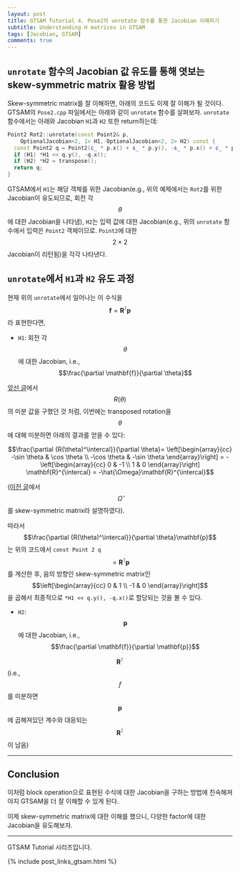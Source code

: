 ```yaml
---
layout: post
title: GTSAM Tutorial 4. Pose2의 unrotate 함수를 통한 Jacobian 이해하기
subtitle: Understanding H matrices in GTSAM
tags: [Jacobian, GTSAM]
comments: true
---
```


## `unrotate` 함수의 Jacobian 값 유도를 통해 엿보는 skew-symmetric matrix 활용 방법

Skew-symmetric matrix를 잘 이해하면, 아래의 코드도 이제 잘 이해가 될 것이다.
GTSAM의 `Pose2.cpp` 파일에서는 아래와 같이 `unrotate` 함수를 살펴보자. 
`unrotate` 함수에서는 아래와 Jacobian `H1`과 `H2` 또한 return하는데:

```cpp
Point2 Rot2::unrotate(const Point2& p,
    OptionalJacobian<2, 1> H1, OptionalJacobian<2, 2> H2) const {
  const Point2 q = Point2(c_ * p.x() + s_ * p.y(), -s_ * p.x() + c_ * p.y());
  if (H1) *H1 << q.y(), -q.x();
  if (H2) *H2 = transpose();
  return q;
}
```

GTSAM에서 `H1`는 해당 객체를 위한 Jacobian(e.g., 위의 예제에서는 `Rot2`를 위한 Jacobian이 유도되므로, 회전 각 $$\theta$$에 대한 Jacobian을 나타냄), 
`H2`는 입력 값에 대한 Jacobian(e.g., 위의 `unrotate` 함수에서 입력은 `Point2` 객체이므로. `Point2`에 대한 $$2\times2$$ Jacobian이 리턴됨)을 각각 나타낸다.

## `unrotate`에서 `H1`과 `H2` 유도 과정

현재 위의 `unrotate`에서 일어나는 이 수식을 $$\mathbf{f} = \mathbf{R}^{\intercal}\mathbf{p}$$라 표현한다면,

* `H1`: 회전 각 $$\theta$$에 대한 Jacobian, i.e., $$\frac{\partial \mathbf{f}}{\partial \theta}$$

[앞선 글](https://limhyungtae.github.io/2024-12-01-GTSAM-Tutorial-3.-Skew-Symmetric-matrix-2차원에서-쉽게-이해하기/)에서 $$R(\theta)$$의 미분 값을 구했던 것 처럼, 이번에는 transposed rotation을 $$\theta$$에 대해 미분하면 아래의 결과를 얻을 수 있다:

$$\frac{\partial {R(\theta)^\intercal}}{\partial \theta}=
\left[\begin{array}{cc}
-\sin \theta & \cos \theta \\
-\cos \theta & -\sin \theta
\end{array}\right] = - \left[\begin{array}{cc}
0 & -1 \\
1 & 0
\end{array}\right] \mathbf{R}^{\intercal} = -\hat{\Omega}\mathbf{R}^{\intercal}$$

([이전 글](https://limhyungtae.github.io/2024-12-01-GTSAM-Tutorial-2.-Skew-Symmetric-matrix-2%EC%B0%A8%EC%9B%90%EC%97%90%EC%84%9C-%EC%89%BD%EA%B2%8C-%EC%9D%B4%ED%95%B4%ED%95%98%EA%B8%B0/)에서 $$\hat{\Omega}$$를 skew-symmetric matrix라 설명하였다). 

따라서 $$\frac{\partial {R(\theta)^\intercal}}{\partial \theta}\mathbf{p}$$는 위의 코드에서 `const Point 2 q`$$=\mathbf{R}^{\intercal}\mathbf{p}$$를 계산한 후, 음의 방향인 skew-symmetric matrix인 $$\left[\begin{array}{cc}
0 & 1 \\
-1 & 0
\end{array}\right]$$을 곱해서 최종적으로 `*H1 << q.y(), -q.x()`로 할당되는 것을 볼 수 있다.

* `H2`: $$\mathbf{p}$$에 대한 Jacobian, i.e., $$\frac{\partial \mathbf{f}}{\partial \mathbf{p}}$$

$$\mathbf{R}^{\intercal}$$ (i.e., $$f$$를 미분하면 $$\mathbf{p}$$에 곱해져있던 계수와 대응되는 $$\mathbf{R}^{\intercal}$$이 남음) 

---

## Conclusion

이처럼 block operation으로 표현된 수식에 대한 Jacobian을 구하는 방법에 친숙해져야지 GTSAM을 더 잘 이해할 수 있게 된다.

이제 skew-symmetric matrix에 대한 이해를 했으니, 다양한 factor에 대한 Jacobian을 유도해보자.

---

GTSAM Tutorial 시리즈입니다.

{% include post_links_gtsam.html %}